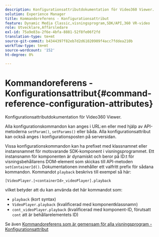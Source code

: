 ```yaml
---
description: Konfigurationsattributdokumentation för Video360 Viewer.
solution: Experience Manager
title: Kommandoreferens - Konfigurationsattribut
feature: Dynamic Media Classic,visningsprogram,SDK/API,360 VR-video
role: Utvecklare,Affärsledare
exl-id: 75a9e83a-2f6e-4bfa-8881-52f8fe06f2fd
translation-type: tm+mt
source-git-commit: b4344397f82eb7d2d61020909f4acc7fddea210b
workflow-type: tm+mt
source-wordcount: '152'
ht-degree: 0%

---
```


# Kommandoreferens - Konfigurationsattribut{#command-reference-configuration-attributes}

Konfigurationsattributdokumentation för Video360 Viewer.

Alla konfigurationskommandon kan anges i URL:en eller med hjälp av API-metoderna `setParam()`, `setParams()` eller båda. Alla konfigurationsattribut kan också anges i konfigurationsposten på serversidan.

Vissa konfigurationskommandon kan ha prefixet med klassnamnet eller instansnamnet för motsvarande SDK-komponent i visningsprogrammet. Ett instansnamn för komponenten är dynamiskt och beror på ID:t för visningsbehållarens DOM-element som skickas till API-metoden `setContainerId()`. Dokumentationen innehåller ett valfritt prefix för sådana kommandon. Kommandot `playback` beskrivs till exempel så här:

`[VideoPlayer.|<containerId>_videoPlayer].playback`

vilket betyder att du kan använda det här kommandot som:

* `playback` (kort syntax)
* `VideoPlayer.playback` (kvalificerad med komponentklassnamn)
* `cont_videoPlayer.playback` (kvalificerad med komponent-ID, förutsatt  `cont` att är behållarelementets ID)

Se även [Kommandoreferens som är gemensam för alla visningsprogram - Konfigurationsattribut](../../../r-html5-viewer-20-cmdref-configattrib/r-html5-viewer-20-cmdref-configattrib.md#concept-850e0f2c49b949deb7cfbfd330d329bd)
